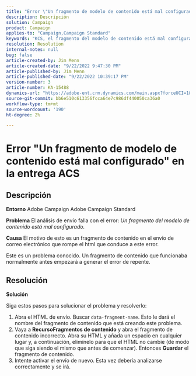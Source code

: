 ```yaml
---
title: "Error \"Un fragmento de modelo de contenido está mal configurado\" en la entrega ACS"
description: Descripción
solution: Campaign
product: Campaign
applies-to: "Campaign,Campaign Standard"
keywords: "KCS, el fragmento del modelo de contenido está mal configurado, ACS, Adobe Campaign Standard, Adobe Campaign, HTML, entrega, nombre del fragmento de datos, error, "
resolution: Resolution
internal-notes: null
bug: false
article-created-by: Jim Menn
article-created-date: "9/22/2022 9:47:30 PM"
article-published-by: Jim Menn
article-published-date: "9/22/2022 10:39:17 PM"
version-number: 3
article-number: KA-15488
dynamics-url: "https://adobe-ent.crm.dynamics.com/main.aspx?forceUCI=1&pagetype=entityrecord&etn=knowledgearticle&id=30fc9223-c03a-ed11-9db1-0022480866ad"
source-git-commit: bb6e510c613356fcca64e7c986df440050ca36a0
workflow-type: tm+mt
source-wordcount: '190'
ht-degree: 2%

---
```


# Error &quot;Un fragmento de modelo de contenido está mal configurado&quot; en la entrega ACS

## Descripción


<b>Entorno</b>
Adobe Campaign Adobe Campaign Standard

<b>Problema</b>
El análisis de envío falla con el error: *Un fragmento del modelo de contenido está mal configurado.*

<b>Causa</b>
El motivo de esto es un fragmento de contenido en el envío de correo electrónico que rompe el html que conduce a este error.

Este es un problema conocido. Un fragmento de contenido que funcionaba normalmente antes empezará a generar el error de repente.


## Resolución


<b>Solución</b>

Siga estos pasos para solucionar el problema y resolverlo:

1. Abra el HTML de envío. Buscar `data-fragment-name`. Esto le dará el nombre del fragmento de contenido que está creando este problema.
2. Vaya a <b>Recurso</b><b>Fragmentos de contenido</b> y abra el fragmento de contenido incorrecto. Abra su HTML y añada un espacio en cualquier lugar y, a continuación, elimínelo para que el HTML no cambie (de modo que siga siendo el mismo que antes de comenzar). Entonces <b>Guardar</b> el fragmento de contenido.
3. Intente activar el envío de nuevo. Esta vez debería analizarse correctamente y se irá.

